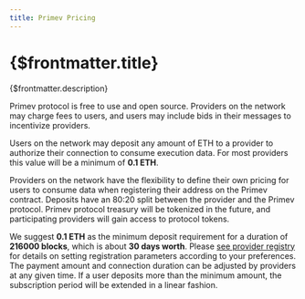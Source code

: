```yaml
---
title: Primev Pricing
---
```


# {$frontmatter.title}

{$frontmatter.description}

Primev protocol is free to use and open source. Providers on the network may charge fees to users, and users may include bids in their messages to incentivize providers.

Users on the network may deposit any amount of ETH to a provider to authorize their connection to consume execution data. For most providers this value will be a minimum of **0.1 ETH**.

Providers on the network have the flexibility to define their own pricing for users to consume data when registering their address on the Primev contract. Deposits have an 80:20 split between the provider and the Primev protocol. Primev protocol treasury will be tokenized in the future, and participating providers will gain access to protocol tokens.

We suggest **0.1 ETH** as the minimum deposit requirement for a duration of **216000 blocks**, which is about **30 days worth**. Please [see provider registry](https://docs.primev.xyz/docs/Providers/Registeringoncontract#specify-builder-parameters-and-register) for details on setting registration parameters according to your preferences. The payment amount and connection duration can be adjusted by providers at any given time. If a user deposits more than the minimum amount, the subscription period will be extended in a linear fashion.
